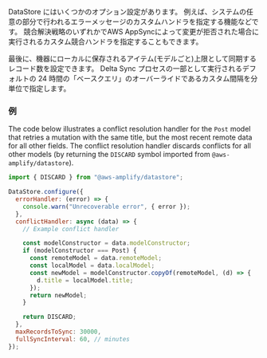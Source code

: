 DataStore にはいくつかのオプション設定があります。 例えば、システムの任意の部分で行われるエラーメッセージのカスタムハンドラを指定する機能などです。 競合解決戦略のいずれかでAWS AppSyncによって変更が拒否された場合に実行されるカスタム競合ハンドラを指定することもできます。

最後に、機器にローカルに保存されるアイテム(モデルごと)上限として同期するレコード数を設定できます。 Delta Sync プロセスの一部として実行されるデフォルトの 24 時間の「ベースクエリ」のオーバーライドであるカスタム間隔を分単位で指定します。

### 例

The code below illustrates a conflict resolution handler for the `Post` model that retries a mutation with the same title, but the most recent remote data for all other fields. The conflict resolution handler discards conflicts for all other models (by returning the `DISCARD` symbol imported from `@aws-amplify/datastore`).

```js
import { DISCARD } from "@aws-amplify/datastore";

DataStore.configure({
  errorHandler: (error) => {
    console.warn("Unrecoverable error", { error });
  },
  conflictHandler: async (data) => {
    // Example conflict handler

    const modelConstructor = data.modelConstructor;
    if (modelConstructor === Post) {
      const remoteModel = data.remoteModel;
      const localModel = data.localModel;
      const newModel = modelConstructor.copyOf(remoteModel, (d) => {
        d.title = localModel.title;
      });
      return newModel;
    }

    return DISCARD;
  },
  maxRecordsToSync: 30000,
  fullSyncInterval: 60, // minutes
});
```
